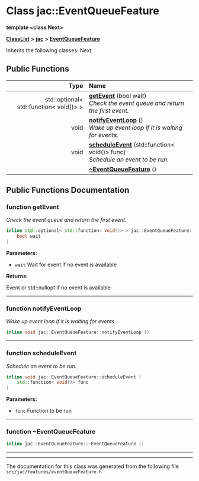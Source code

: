 

# Class jac::EventQueueFeature

**template &lt;class Next&gt;**



[**ClassList**](annotated.md) **>** [**jac**](namespacejac.md) **>** [**EventQueueFeature**](classjac_1_1EventQueueFeature.md)








Inherits the following classes: Next


































## Public Functions

| Type | Name |
| ---: | :--- |
|  std::optional&lt; std::function&lt; void()&gt; &gt; | [**getEvent**](#function-getevent) (bool wait) <br>_Check the event queue and return the first event._  |
|  void | [**notifyEventLoop**](#function-notifyeventloop) () <br>_Wake up event loop if it is waiting for events._  |
|  void | [**scheduleEvent**](#function-scheduleevent) (std::function&lt; void()&gt; func) <br>_Schedule an event to be run._  |
|   | [**~EventQueueFeature**](#function-eventqueuefeature) () <br> |




























## Public Functions Documentation




### function getEvent 

_Check the event queue and return the first event._ 
```C++
inline std::optional< std::function< void()> > jac::EventQueueFeature::getEvent (
    bool wait
) 
```





**Parameters:**


* `wait` Wait for event if no event is available 



**Returns:**

Event or std::nullopt if no event is available 





        

<hr>



### function notifyEventLoop 

_Wake up event loop if it is waiting for events._ 
```C++
inline void jac::EventQueueFeature::notifyEventLoop () 
```




<hr>



### function scheduleEvent 

_Schedule an event to be run._ 
```C++
inline void jac::EventQueueFeature::scheduleEvent (
    std::function< void()> func
) 
```





**Parameters:**


* `func` Function to be run 




        

<hr>



### function ~EventQueueFeature 

```C++
inline jac::EventQueueFeature::~EventQueueFeature () 
```




<hr>

------------------------------
The documentation for this class was generated from the following file `src/jac/features/eventQueueFeature.h`

